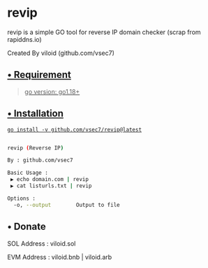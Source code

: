 # revip
revip is a simple GO tool for reverse IP domain checker (scrap from rapiddns.io)

Created By viloid (github.com/vsec7)

<p align="center"> <a href="https://goreportcard.com/report/github.com/vsec7/revip"> </p>


## • Requirement
> go version: go1.18+ 

## • Installation
```
go install -v github.com/vsec7/revip@latest
```

```bash

revip (Reverse IP)

By : github.com/vsec7

Basic Usage :
 ▶ echo domain.com | revip
 ▶ cat listurls.txt | revip

Options :
  -o, --output        Output to file

```


## • Donate

SOL Address : viloid.sol

EVM Address : viloid.bnb | viloid.arb